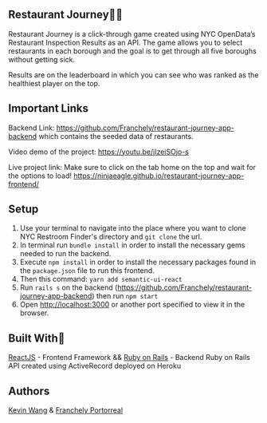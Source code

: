 ## Restaurant Journey:wine_glass::fork_and_knife:
Restaurant Journey is a click-through game created using NYC OpenData’s Restaurant Inspection Results as an API. The game allows you to select restaurants in each borough and the goal is to get through all five boroughs without getting sick.

Results are on the leaderboard in which you can see who was ranked as the healthiest player on the top.

## Important Links
Backend Link: https://github.com/Franchely/restaurant-journey-app-backend which contains the seeded data of restaurants.

Video demo of the project: https://youtu.be/jIzeiSOjo-s

Live project link: Make sure to click on the tab home on the top and wait for the options to load! https://ninjaeagle.github.io/restaurant-journey-app-frontend/

## Setup
1. Use your terminal to navigate into the place where you want to clone NYC Restroom Finder's directory and `git clone` the url.
2. In terminal run `bundle install` in order to install the necessary gems needed to run the backend.
3. Execute `npm install` in order to install the necessary packages found in the `package.json` file to run this frontend.
4. Then this command: `yarn add semantic-ui-react`
5. Run `rails s` on the backend (https://github.com/Franchely/restaurant-journey-app-backend) then run `npm start`
6. Open [http://localhost:3000](http://localhost:3000) or another port specified to view it in the browser.

## Built With:hammer:

[ReactJS](https://github.com/facebook/react) - Frontend Framework
&&
[Ruby on Rails](https://github.com/rails/rails) - Backend Ruby on Rails API created using ActiveRecord deployed on Heroku

## Authors
[Kevin Wang](https://github.com/NinjaEagle)
& [Franchely Portorreal](https://github.com/Franchely)
